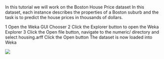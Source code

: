 In this tutorial we will work on the Boston House Price dataset In this dataset, each instance
describes the properties of a Boston suburb and the task is to predict the house prices in
thousands of dollars.

1 Open the Weka GUI Chooser
2 Click the Explorer button to open the Weka Explorer
3 Click the Open file button, navigate to the numeric/ directory and select housing.arff
Click the Open button
The dataset is now loaded into Weka

![](https://github.com/fenago/katacoda-scenarios/raw/master/machine-learning-mastery-weka/machine-learning-mastery-weka-chapter-25/steps/images/156.png)